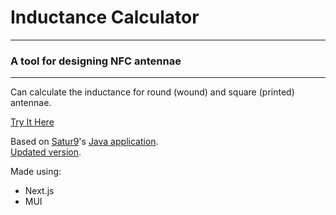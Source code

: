 # Inductance Calculator

---
### A tool for designing NFC antennae

---

Can calculate the inductance for round (wound) and square (printed) antennae.

[Try It Here](https://inductance-calculator-spa.vercel.app/)

Based on [Satur9](https://forum.dangerousthings.com/u/satur9/summary)'s [Java application](https://forum.dangerousthings.com/t/coil-inductance-capacitance-calculators-java/19102). <br />
[Updated version](https://github.com/michaelfaith84/Inductance_Calculator).

Made using:
 - Next.js
 - MUI